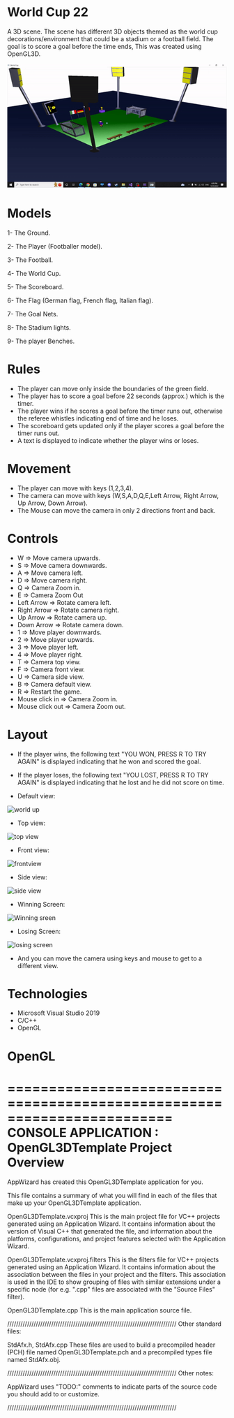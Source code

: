 # World Cup 22
A 3D scene. The scene has different 3D objects themed as the world cup decorations/environment that could be a stadium or a football field. The goal is to score a goal before the time ends, This was created using OpenGL3D.



![](https://github.com/Khaledayman9/World-Cup-22/blob/master/worldcupgif.gif)



# Models

1- The Ground.

2- The Player (Footballer model).

3- The Football.

4- The World Cup.

5- The Scoreboard.

6- The Flag (German flag, French flag, Italian flag).

7- The Goal Nets.

8- The Stadium lights.

9- The player Benches.


# Rules

- The player can move only inside the boundaries of the green field.
- The player has to score a goal before 22 seconds (approx.) which is the timer.
- The player wins if he scores a goal before the timer runs out, otherwise the referee whistles indicating end of time and he loses.
- The scoreboard gets updated only if the player scores a goal before the timer runs out.
- A text is displayed to indicate whether the player wins or loses.
 
# Movement

- The player can move with keys (1,2,3,4).
- The camera can move with keys (W,S,A,D,Q,E,Left Arrow, Right Arrow, Up Arrow, Down Arrow).
- The Mouse can move the camera in only 2 directions front and back. 

# Controls

* W => Move camera upwards.
* S => Move camera downwards.
* A => Move camera left.
* D => Move camera right.
* Q => Camera Zoom in.
* E => Camera Zoom Out
* Left Arrow => Rotate camera left.
* Right Arrow => Rotate camera right.
* Up Arrow => Rotate camera up.
* Down Arrow => Rotate camera down.
* 1 => Move player downwards.
* 2 => Move player upwards.
* 3 => Move player left.
* 4 => Move player right.
* T => Camera top view.
* F => Camera front view.
* U => Camera side view.
* B => Camera default view. 
* R => Restart the game.
* Mouse click in => Camera Zoom in.
* Mouse click out => Camera Zoom out.



# Layout

* If the player wins, the following text "YOU WON, PRESS R TO TRY AGAIN" is displayed indicating that he won and scored the goal.
* If the player loses, the following text "YOU LOST, PRESS R TO TRY AGAIN" is displayed indicating that he lost and he did not score on time.

* Default view:

![world up](https://user-images.githubusercontent.com/105018459/205693766-43ee2040-2b40-40e4-9c4f-08e1bb280726.PNG)


* Top view: 

![top view](https://user-images.githubusercontent.com/105018459/205694537-a77899c3-8040-47ce-a704-cedc2b7af951.PNG)


* Front view:

![frontview](https://user-images.githubusercontent.com/105018459/205694569-205ac294-4b4d-42ed-86a5-b5398dc9d753.PNG)


* Side view:

![side view](https://user-images.githubusercontent.com/105018459/205694610-4f659c4c-560d-475a-b659-17e0d86ef179.PNG)


* Winning Screen:

![Winning sreen](https://user-images.githubusercontent.com/105018459/205694821-fdc8b066-853f-46de-a246-f7dadab3f6d6.PNG)


* Losing Screen:

![losing screen](https://user-images.githubusercontent.com/105018459/205694862-d51f7d88-c3b1-472b-a200-f300d9bccb4f.PNG)


* And you can move the camera using keys and mouse to get to a different view.


# Technologies

* Microsoft Visual Studio 2019
* C/C++
* OpenGL



# OpenGL

========================================================================
    CONSOLE APPLICATION : OpenGL3DTemplate Project Overview
========================================================================

AppWizard has created this OpenGL3DTemplate application for you.

This file contains a summary of what you will find in each of the files that
make up your OpenGL3DTemplate application.


OpenGL3DTemplate.vcxproj
    This is the main project file for VC++ projects generated using an Application Wizard.
    It contains information about the version of Visual C++ that generated the file, and
    information about the platforms, configurations, and project features selected with the
    Application Wizard.

OpenGL3DTemplate.vcxproj.filters
    This is the filters file for VC++ projects generated using an Application Wizard. 
    It contains information about the association between the files in your project 
    and the filters. This association is used in the IDE to show grouping of files with
    similar extensions under a specific node (for e.g. ".cpp" files are associated with the
    "Source Files" filter).

OpenGL3DTemplate.cpp
    This is the main application source file.

/////////////////////////////////////////////////////////////////////////////
Other standard files:

StdAfx.h, StdAfx.cpp
    These files are used to build a precompiled header (PCH) file
    named OpenGL3DTemplate.pch and a precompiled types file named StdAfx.obj.

/////////////////////////////////////////////////////////////////////////////
Other notes:

AppWizard uses "TODO:" comments to indicate parts of the source code you
should add to or customize.

/////////////////////////////////////////////////////////////////////////////
